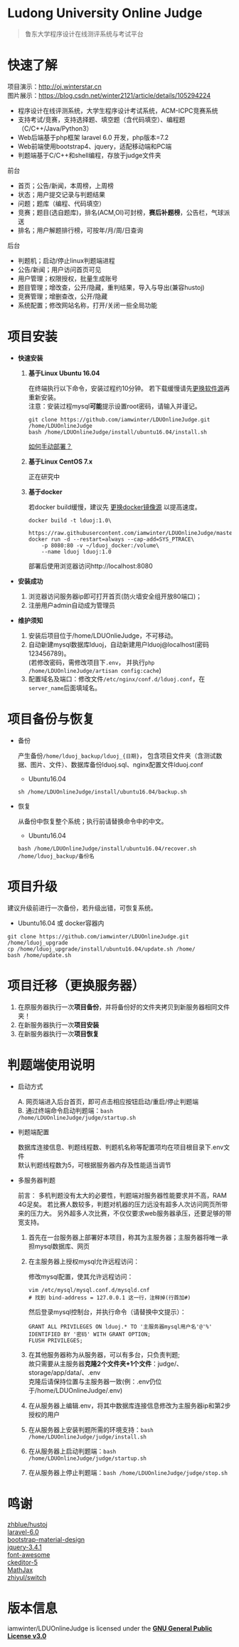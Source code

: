 Ludong University Online Judge
===
  > 鲁东大学程序设计在线测评系统与考试平台


# 快速了解

  项目演示：http://oj.winterstar.cn  
  图片展示：https://blog.csdn.net/winter2121/article/details/105294224
  
  - 程序设计在线评测系统，大学生程序设计考试系统，ACM-ICPC竞赛系统
  - 支持考试/竞赛，支持选择题、填空题（含代码填空）、编程题（C/C++/Java/Python3）
  - Web后端基于php框架 laravel 6.0 开发，php版本=7.2
  - Web前端使用bootstrap4、jquery，适配移动端和PC端
  - 判题端基于C/C++和shell编程，存放于judge文件夹
  
  前台
  
  + 首页；公告/新闻，本周榜，上周榜
  + 状态；用户提交记录与判题结果
  + 问题；题库（编程、代码填空）
  + 竞赛；题目(选自题库)，排名(ACM,OI)可封榜，**赛后补题榜**，公告栏，气球派送
  + 排名；用户解题排行榜，可按年/月/周/日查询
  
  后台

  + 判题机；启动/停止linux判题端进程
  + 公告/新闻；用户访问首页可见
  + 用户管理；权限授权，批量生成账号
  + 题目管理；增改查，公开/隐藏，重判结果，导入与导出(兼容hustoj)
  + 竞赛管理；增删查改，公开/隐藏
  + 系统配置；修改网站名称，打开/关闭一些全局功能

# 项目安装
  
+ **快速安装**

  1. **基于Linux Ubuntu 16.04**
  
     在终端执行以下命令，安装过程约10分钟。
     若下载缓慢请先[更换软件源](https://blog.csdn.net/winter2121/article/details/103335319)再重新安装。  
     注意：安装过程mysql**可能**提示设置root密码，请输入并谨记。  
     ```
     git clone https://github.com/iamwinter/LDUOnlineJudge.git /home/LDUOnlineJudge
     bash /home/LDUOnlineJudge/install/ubuntu16.04/install.sh
     ```
     [如何手动部署？](https://blog.csdn.net/winter2121/article/details/106257563)

  2. **基于Linux CentOS 7.x**
  
     正在研究中

  3. **基于docker**
    
     若docker build缓慢，建议先
     [更换docker镜像源](https://blog.csdn.net/Funny_Ma/article/details/96478395)
     以提高速度。
     ```
     docker build -t lduoj:1.0\
         https://raw.githubusercontent.com/iamwinter/LDUOnlineJudge/master/install/docker/Dockerfile
     docker run -d --restart=always --cap-add=SYS_PTRACE\
         -p 8080:80 -v ~/lduoj_docker:/volume\
         --name lduoj lduoj:1.0
     ```
     部署后使用浏览器访问http://localhost:8080

+ **安装成功**  
  1. 浏览器访问服务器ip即可打开首页(防火墙安全组开放80端口)；  
  2. 注册用户admin自动成为管理员
  
+ **维护须知**  
  1. 安装后项目位于/home/LDUOnlieJudge，不可移动。  
  2. 自动新建mysql数据库lduoj，自动新建用户lduoj@localhost(密码123456789)。    
  (若修改密码，需修改项目下`.env`，
  并执行`php /home/LDUOnlineJudge/artisan config:cache`)  
  3. 配置域名及端口：修改文件`/etc/nginx/conf.d/lduoj.conf`，在`server_name`后面填域名。

# 项目备份与恢复
- 备份
  
    产生备份`/home/lduoj_backup/lduoj_{日期}`，
    包含项目文件夹（含测试数据、图片、文件）、数据库备份lduoj.sql、nginx配置文件lduoj.conf
    - Ubuntu16.04
    ```
    sh /home/LDUOnlineJudge/install/ubuntu16.04/backup.sh
    ```
  
- 恢复
  
    从备份中恢复整个系统；执行前请替换命令中的中文。
    - Ubuntu16.04
    ```
    bash /home/LDUOnlineJudge/install/ubuntu16.04/recover.sh  /home/lduoj_backup/备份名
    ```

# 项目升级

  建议升级前进行一次备份，若升级出错，可恢复系统。
  - Ubuntu16.04 或 docker容器内
  ```
  git clone https://github.com/iamwinter/LDUOnlineJudge.git /home/lduoj_upgrade
  cp /home/lduoj_upgrade/install/ubuntu16.04/update.sh /home/
  bash /home/update.sh
  ```

# 项目迁移（更换服务器）
  1. 在原服务器执行一次**项目备份**，并将备份好的文件夹拷贝到新服务器相同文件夹！  
  2. 在新服务器执行一次**项目安装**  
  3. 在新服务器执行一次**项目恢复**  

# 判题端使用说明

  + 启动方式
  
    A. 网页端进入后台首页，即可点击相应按钮启动/重启/停止判题端  
    B. 通过终端命令启动判题端：`bash /home/LDUOnlineJudge/judge/startup.sh`

  + 判题端配置
  
    数据库连接信息、判题线程数、判题机名称等配置项均在项目根目录下.env文件  
    默认判题线程数为5，可根据服务器内存及性能适当调节
  
+ 多服务器判题
  
  前言：
    多机判题没有太大的必要性，判题端对服务器性能要求并不高，RAM 4G足矣。
    若比赛人数较多，判题对机器的压力远没有超多人次访问网页所带来的压力大。
    另外超多人次比赛，不仅仅要求web服务器承压，还要足够的带宽支持。
   
  1. 首先在一台服务器上部署好本项目，称其为主服务器；主服务器将唯一承担mysql数据库、网页  
    
  2. 在主服务器上授权mysql允许远程访问：  
    
     修改mysql配置，使其允许远程访问：  
     ```
     vim /etc/mysql/mysql.conf.d/mysqld.cnf
     # 找到 bind-address = 127.0.0.1 这一行，注释掉(行首加#)
     ```  
      
     然后登录mysql控制台，并执行命令（请替换中文提示）：
     ```
     GRANT ALL PRIVILEGES ON lduoj.* TO '主服务器mysql用户名'@'%' IDENTIFIED BY '密码' WITH GRANT OPTION;  
     FLUSH PRIVILEGES;
     ```
    
  3. 在其他服务器称为从服务器，可以有多台，只负责判题;  
      故只需要从主服务器**克隆2个文件夹+1个文件**：judge/、storage/app/data/、.env  
      克隆后请保持位置与主服务器一致(例：.env仍位于/home/LDUOnlineJudge/.env)  
    
  4. 在从服务器上编辑.env，将其中数据库连接信息修改为主服务器ip和第2步授权的用户  
    
  5. 在从服务器上安装判题所需的环境支持：`bash /home/LDUOnlineJudge/judge/install.sh`  
    
  6. 在从服务器上启动判题端：`bash /home/LDUOnlineJudge/judge/startup.sh`  
    
  7. 在从服务器上停止判题端：`bash /home/LDUOnlineJudge/judge/stop.sh`

# 鸣谢

  [zhblue/hustoj](https://github.com/zhblue/hustoj)  
  [laravel-6.0](https://laravel.com/)  
  [bootstrap-material-design](https://fezvrasta.github.io/bootstrap-material-design/)  
  [jquery-3.4.1](https://jquery.com/)  
  [font-awesome](http://www.fontawesome.com.cn/)  
  [ckeditor-5](https://ckeditor.com/ckeditor-5/)  
  [MathJax](https://www.mathjax.org/)  
  [zhiyul/switch](https://github.com/notiflix/Notiflix)  
  

# 版本信息
  
  iamwinter/LDUOnlineJudge is licensed under the 
  **[GNU General Public License v3.0](https://github.com/iamwinter/LDUOnlineJudge/blob/master/LICENSE)**
